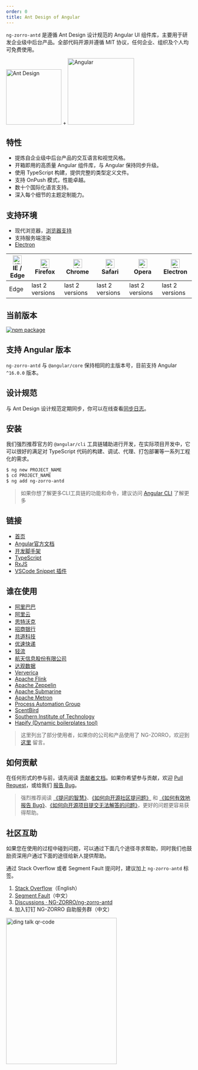 ```yaml
---
order: 0
title: Ant Design of Angular
---
```


`ng-zorro-antd` 是遵循 Ant Design 设计规范的 Angular UI 组件库，主要用于研发企业级中后台产品。全部代码开源并遵循 MIT 协议，任何企业、组织及个人均可免费使用。

<div class="pic-plus">
  <img alt="Ant Design" width="150" height="150" src="https://img.alicdn.com/tfs/TB1g.mWZAL0gK0jSZFtXXXQCXXa-200-200.svg">
  <span>+</span>
  <img alt="Angular" width="180" height="180" src="https://img.alicdn.com/imgextra/i1/O1CN01RSfkps1J0vtVaKr0U_!!6000000000967-49-tps-1920-1920.webp">
</div>

## 特性

- 提炼自企业级中后台产品的交互语言和视觉风格。
- 开箱即用的高质量 Angular 组件库，与 Angular 保持同步升级。
- 使用 TypeScript 构建，提供完整的类型定义文件。
- 支持 OnPush 模式，性能卓越。
- 数十个国际化语言支持。
- 深入每个细节的主题定制能力。

## 支持环境

- 现代浏览器，[浏览器支持](https://angular.io/guide/browser-support)
- 支持服务端渲染
- [Electron](https://electron.atom.io/)

| [<img src="https://img.alicdn.com/tfs/TB1G5ewZuL2gK0jSZPhXXahvXXa-48-48.png" alt="IE / Edge" width="24px" height="24px" />](https://godban.github.io/browsers-support-badges//)<br>IE / Edge | [<img src="https://img.alicdn.com/tfs/TB1Dx73o79l0K4jSZFKXXXFjpXa-48-48.png" alt="Firefox" width="24px" height="24px" />](https://godban.github.io/browsers-support-badges/)<br>Firefox | [<img src="https://img.alicdn.com/tfs/TB1mY9FZrr1gK0jSZFDXXb9yVXa-48-48.png" alt="Chrome" width="24px" height="24px" />](https://godban.github.io/browsers-support-badges/)<br>Chrome | [<img src="https://img.alicdn.com/tfs/TB1Vas5o79l0K4jSZFKXXXFjpXa-48-48.png" alt="Safari" width="24px" height="24px" />](https://godban.github.io/browsers-support-badges/)<br>Safari | [<img src="https://img.alicdn.com/tfs/TB12EmNZET1gK0jSZFrXXcNCXXa-48-48.png" alt="Opera" width="24px" height="24px" />](https://godban.github.io/browsers-support-badges/)<br>Opera | [<img src="https://img.alicdn.com/tfs/TB1TMW8paNj0u4jSZFyXXXgMVXa-48-48.png" alt="Electron" width="24px" height="24px" />](https://godban.github.io/browsers-support-badges/)<br>Electron |
| --- | --- | --- | --- | --- | --- |
| Edge | last 2 versions | last 2 versions | last 2 versions | last 2 versions | last 2 versions |

## 当前版本

[![npm package](https://img.shields.io/npm/v/ng-zorro-antd.svg?style=flat-square)](https://www.npmjs.org/package/ng-zorro-antd)
## 支持 Angular 版本

`ng-zorro-antd` 与 `@angular/core` 保持相同的主版本号，目前支持 Angular `^16.0.0` 版本。

## 设计规范

与 Ant Design 设计规范定期同步，你可以在线查看[同步日志](https://github.com/NG-ZORRO/ng-zorro-antd/actions?query=workflow:"styles-sync")。

## 安装

我们强烈推荐官方的 `@angular/cli` 工具链辅助进行开发，在实际项目开发中，它可以很好的满足对 TypeScript 代码的构建、调试、代理、打包部署等一系列工程化的需求。

```bash
$ ng new PROJECT_NAME
$ cd PROJECT_NAME
$ ng add ng-zorro-antd
```

> 如果你想了解更多CLI工具链的功能和命令，建议访问 [Angular CLI](https://github.com/angular/angular-cli) 了解更多

## 链接

- [首页](https://ng.ant.design)
- [Angular官方文档](https://angular.io/)
- [开发脚手架](https://cli.angular.io/)
- [TypeScript](https://www.typescriptlang.org/)
- [RxJS](https://github.com/ReactiveX/rxjs)
- [VSCode Snippet 插件](https://marketplace.visualstudio.com/items?itemName=cipchk.ng-zorro-vscode)

## 谁在使用

- [阿里巴巴](https://www.alibaba.com/)
- [阿里云](https://www.aliyun.com/)
- [思特沃克](https://www.thoughtworks.com/)
- [招商银行](https://www.cmbchina.com/)
- [共道科技](https://www.gongdao.com/)
- [优速快递](https://www.uce.cn/)
- [轻流](https://qingflow.com/)
- [航天信息股份有限公司](https://www.aisino.com/)
- [达观数据](https://datagrand.com/)
- [Ververica](https://www.ververica.com/)
- [Apache Flink](https://flink.apache.org/)
- [Apache Zeppelin](https://zeppelin.apache.org/)
- [Apache Submarine](https://submarine.apache.org/)
- [Apache Metron](https://metron.apache.org/)
- [Process Automation Group](https://pag.company/)
- [ScentBird](https://www.scentbird.com/)
- [Southern Institute of Technology](https://www.sit.ac.nz/)
- [Hapify (Dynamic boilerplates tool)](https://hub.hapify.io/)

> 这里列出了部分使用者，如果你的公司和产品使用了 NG-ZORRO，欢迎到 [这里](https://github.com/NG-ZORRO/ng-zorro-antd/issues/1142) 留言。

## 如何贡献

在任何形式的参与前，请先阅读 [贡献者文档](https://github.com/NG-ZORRO/ng-zorro-antd/blob/master/CONTRIBUTING.md)。如果你希望参与贡献，欢迎 [Pull Request](https://github.com/NG-ZORRO/ng-zorro-antd/pulls)，或给我们 [报告 Bug](https://ng.ant.design/issue-helper/#/en)。

> 强烈推荐阅读 [《提问的智慧》](https://github.com/ryanhanwu/How-To-Ask-Questions-The-Smart-Way)、[《如何向开源社区提问题》](https://github.com/seajs/seajs/issues/545) 和 [《如何有效地报告 Bug》](https://www.chiark.greenend.org.uk/%7Esgtatham/bugs-cn.html)、[《如何向开源项目提交无法解答的问题》](https://zhuanlan.zhihu.com/p/25795393)，更好的问题更容易获得帮助。

## 社区互助

如果您在使用的过程中碰到问题，可以通过下面几个途径寻求帮助，同时我们也鼓励资深用户通过下面的途径给新人提供帮助。

通过 Stack Overflow 或者 Segment Fault 提问时，建议加上 `ng-zorro-antd` 标签。

1. [Stack Overflow](https://stackoverflow.com/questions/tagged/ng-zorro-antd)（English）
2. [Segment Fault](https://segmentfault.com/t/ng-zorro)（中文）
3. [Discussions · NG-ZORRO/ng-zorro-antd](https://github.com/NG-ZORRO/ng-zorro-antd/discussions)
4. 加入钉钉 NG-ZORRO 自助服务群（中文）

<img src="https://img.alicdn.com/imgextra/i1/O1CN01RQgJNr1x3ks00qFwB_!!6000000006388-0-tps-1290-1650.jpg" width="300" height="396" loading="lazy" alt="ding talk qr-code">
